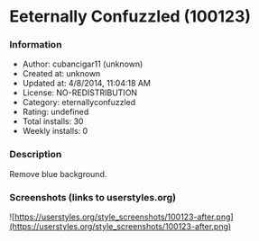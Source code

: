 # Eeternally Confuzzled (100123)

### Information
- Author: cubancigar11 (unknown)
- Created at: unknown
- Updated at: 4/8/2014, 11:04:18 AM
- License: NO-REDISTRIBUTION
- Category: eternallyconfuzzled
- Rating: undefined
- Total installs: 30
- Weekly installs: 0


### Description
Remove blue background.


### Screenshots (links to userstyles.org)
![https://userstyles.org/style_screenshots/100123-after.png](https://userstyles.org/style_screenshots/100123-after.png)


